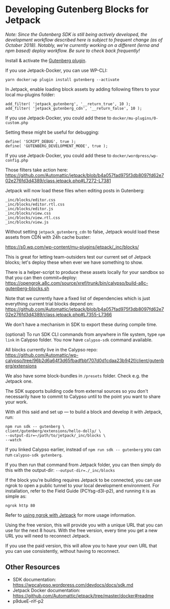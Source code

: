 # Developing Gutenberg Blocks for Jetpack

_Note: Since the Gutenberg SDK is still being actively developed, the development workflow described here is subject to frequent change (as of October 2018). Notably, we're currently working on a different (lerna and npm based) deploy workflow. Be sure to check back frequently!_

Install & activate the [Gutenberg plugin](https://wordpress.org/plugins/gutenberg/).

If you use Jetpack-Docker, you can use WP-CLI:

    yarn docker:wp plugin install gutenberg --activate

In Jetpack, enable loading block assets by adding following filters to your local mu-plugins folder:

    add_filter( 'jetpack_gutenberg', '__return_true', 10 );
    add_filter( 'jetpack_gutenberg_cdn', '__return_false', 10 );

If you use Jetpack-Docker, you could add these to `docker/mu-plugins/0-custom.php`

Setting these might be useful for debugging:

    define( 'SCRIPT_DEBUG', true );
    define( 'GUTENBERG_DEVELOPMENT_MODE', true );

If you use Jetpack-Docker, you could add these to `docker/wordpress/wp-config.php`

Those filters take action here: https://github.com/Automattic/jetpack/blob/b4a057fad975f3db8097fd62e702e276fd3d4389/class.jetpack.php#L7272-L7381


Jetpack will now load these files when editing posts in Gutenberg:

    _inc/blocks/editor.css
    _inc/blocks/editor.rtl.css
    _inc/blocks/editor.js
    _inc/blocks/view.css
    _inc/blocks/view.rtl.css
    _inc/blocks/view.js   

Without setting `jetpack_gutenberg_cdn` to false, Jetpack would load these assets from CDN with 24h cache buster:

https://s0.wp.com/wp-content/mu-plugins/jetpack/_inc/blocks/

This is great for letting team-outsiders test our current set of Jetpack blocks; let's deploy these when ever we have something to show.

There is a helper-script to produce these assets locally for your sandbox so that you can then commit+deploy: https://opengrok.a8c.com/source/xref/trunk/bin/calypso/build-a8c-gutenberg-blocks.sh 

Note that we currently have a fixed list of dependencies which is just everything current trial blocks depend on: https://github.com/Automattic/jetpack/blob/b4a057fad975f3db8097fd62e702e276fd3d4389/class.jetpack.php#L7355-L7366

We don't have a mechanism in SDK to export these during compile time.

(optional) To run SDK CLI commands from anywhere in file system, type `npm link` in Calypso folder. You now have `calypso-sdk` command available.

All blocks currently live in the Calypso repo: https://github.com/Automattic/wp-calypso/tree/96b2d6a64f3d65fbadfbbf707d0d1cdaa23b942f/client/gutenberg/extensions

We also have some block-bundles in `/presets` folder. Check e.g. the Jetpack one.

The SDK supports building code from external sources so you don't necessarily have to commit to Calypso until to the point you want to share your work.


With all this said and set up — to build a block and develop it with Jetpack, run:

    npm run sdk -- gutenberg \
    client/gutenberg/extensions/hello-dolly/ \
    --output-dir=~/path/to/jetpack/_inc/blocks \
    --watch

If you linked Calypso earlier, instead of `npm run sdk -- gutenberg` you can run `calypso-sdk gutenberg`.

If you then run that command from Jetpack folder, you can then simply do this with the output-dir:  `--output-dir=./_inc/blocks`

If the block you’re building requires Jetpack to be connected, you can use ngrok to open a public tunnel to your local development environment. For installation, refer to the Field Guide (PCYsg-d3I-p2), and running it is as simple as:

    ngrok http 80

Refer to [using ngrok with Jetpack](https://github.com/Automattic/jetpack/tree/master/docker#using-ngrok-with-jetpack) for more usage information.

Using the free version, this will provide you with a unique URL that you can use for the next 8 hours. With the free version, every time you get a new URL you will need to reconnect Jetpack.

If you use the paid version, this will allow you to have your own URL that you can use consistently, without having to reconnect.

## Other Resources

- SDK documentation: https://wpcalypso.wordpress.com/devdocs/docs/sdk.md 
- Jetpack Docker documentation: https://github.com/Automattic/jetpack/tree/master/docker#readme 
- p9dueE-nY-p2
